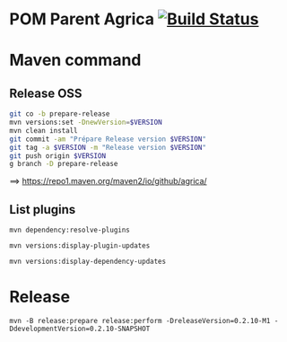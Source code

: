 POM Parent Agrica  [![Build Status](https://travis-ci.com/agrica/ppa.svg?branch=master)](https://travis-ci.com/agrica/ppa)
========

# Maven command
## Release OSS
```bash
git co -b prepare-release
mvn versions:set -DnewVersion=$VERSION
mvn clean install
git commit -am "Prépare Release version $VERSION"
git tag -a $VERSION -m "Release version $VERSION"
git push origin $VERSION
g branch -D prepare-release
```
==> https://repo1.maven.org/maven2/io/github/agrica/

## List plugins
```
mvn dependency:resolve-plugins
```

```
mvn versions:display-plugin-updates
```

```
mvn versions:display-dependency-updates
```


# Release
```
mvn -B release:prepare release:perform -DreleaseVersion=0.2.10-M1 -DdevelopmentVersion=0.2.10-SNAPSHOT
```
